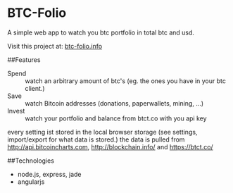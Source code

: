 # BTC-Folio

A simple web app to watch you btc portfolio in total btc and usd.

Visit this project at: [btc-folio.info](https://btc-folio.info)

##Features

<dl>
  <dt>Spend</dt>
  <dd>watch an arbitrary amount of btc's (eg. the ones you have in your btc client.)</dd>

  <dt>Save</dt>
  <dd>watch Bitcoin addresses (donations, paperwallets, mining, ...)</dd>
  <dt>Invest</dt>
  <dd>watch your portfolio and balance from btct.co with you api key</dd>
</dl>

every setting ist stored in the local browser storage (see settings, import/export for what data is stored.)
the data is pulled from http://api.bitcoincharts.com, http://blockchain.info/ and https://btct.co/

##Technologies
* node.js, express, jade
* angularjs

